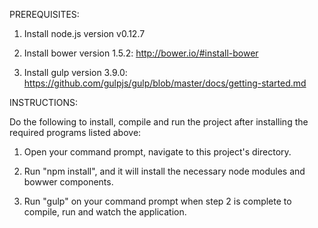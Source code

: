 PREREQUISITES:

1. Install node.js version v0.12.7

2. Install bower version 1.5.2: http://bower.io/#install-bower

3. Install gulp version 3.9.0: https://github.com/gulpjs/gulp/blob/master/docs/getting-started.md


INSTRUCTIONS:

Do the following to install, compile and run the project after installing the required programs listed above:

1. Open your command prompt, navigate to this project's directory.

2. Run "npm install", and it will install the necessary node modules and bowwer components.

3. Run "gulp" on your command prompt when step 2 is complete to compile, run and watch the application.
